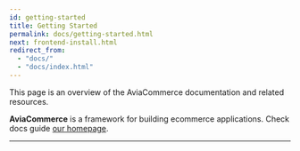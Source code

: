 ```yaml
---
id: getting-started
title: Getting Started
permalink: docs/getting-started.html
next: frontend-install.html
redirect_from:
  - "docs/"
  - "docs/index.html"
---
```


This page is an overview of the AviaCommerce documentation and related resources.

**AviaCommerce** is a framework for building ecommerce applications. Check docs guide [our homepage](/docs/).

---

